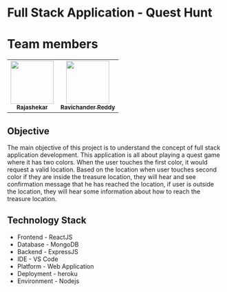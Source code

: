 # Full Stack Application - Quest Hunt

# Team members
<table>
<td align="center"><a href="https://github.com/Rajshekar2641"><img src="https://avatars.githubusercontent.com/u/60024301?s=400&u=b6e5f59a48a3b7d697025c824e866fac05e95541&v=4" width="100px;" alt=""/><br /><sub><b>Rajashekar</b></sub></a><br /></td>
  
<td align="center"><a href="https://github.com/Ravichanderreddy-goli"><img src="https://avatars.githubusercontent.com/u/60166223?s=460&u=c7fb963d9cc353dcb9f355a333aa551aacf9b4f1&v=4" width="100px;" alt=""/><br /><sub><b>Ravichander Reddy</b></sub></a><br /></td>
</table>
  
## Objective

The main objective of this project is to understand the concept of full stack application development. This application is all about playing a quest game where it has two colors. When the user touches the first color, it would request a valid location. Based on the location when user touches second color if they are inside the treasure location,
they will hear and see confirmation message that he has reached the location, if user is outside the location, they will hear some information about how to reach the treasure location.

## Technology Stack
- Frontend - ReactJS
- Database - MongoDB
- Backend - ExpressJS
- IDE - VS Code
- Platform - Web Application 
- Deployment - heroku
- Environment - Nodejs
